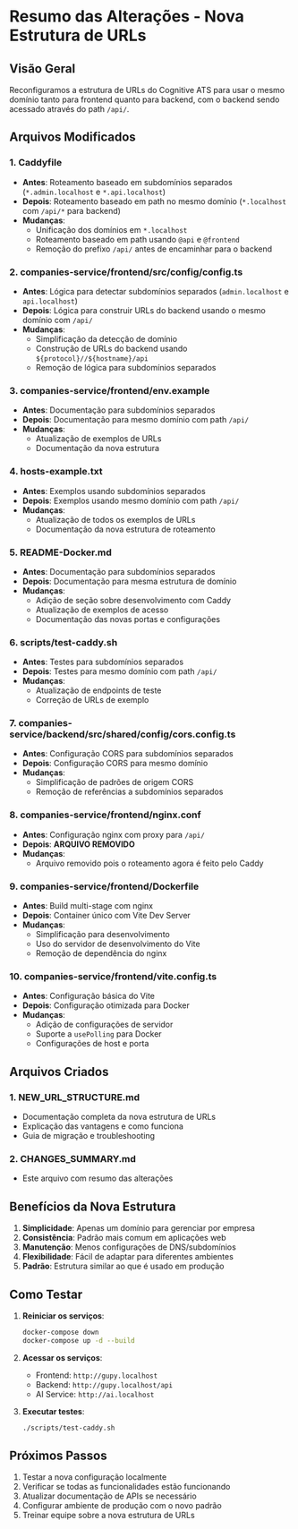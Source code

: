 # Resumo das Alterações - Nova Estrutura de URLs

## Visão Geral
Reconfiguramos a estrutura de URLs do Cognitive ATS para usar o mesmo domínio tanto para frontend quanto para backend, com o backend sendo acessado através do path `/api/`.

## Arquivos Modificados

### 1. Caddyfile
- **Antes**: Roteamento baseado em subdomínios separados (`*.admin.localhost` e `*.api.localhost`)
- **Depois**: Roteamento baseado em path no mesmo domínio (`*.localhost` com `/api/*` para backend)
- **Mudanças**:
  - Unificação dos domínios em `*.localhost`
  - Roteamento baseado em path usando `@api` e `@frontend`
  - Remoção do prefixo `/api/` antes de encaminhar para o backend

### 2. companies-service/frontend/src/config/config.ts
- **Antes**: Lógica para detectar subdomínios separados (`admin.localhost` e `api.localhost`)
- **Depois**: Lógica para construir URLs do backend usando o mesmo domínio com `/api/`
- **Mudanças**:
  - Simplificação da detecção de domínio
  - Construção de URLs do backend usando `${protocol}//${hostname}/api`
  - Remoção de lógica para subdomínios separados

### 3. companies-service/frontend/env.example
- **Antes**: Documentação para subdomínios separados
- **Depois**: Documentação para mesmo domínio com path `/api/`
- **Mudanças**:
  - Atualização de exemplos de URLs
  - Documentação da nova estrutura

### 4. hosts-example.txt
- **Antes**: Exemplos usando subdomínios separados
- **Depois**: Exemplos usando mesmo domínio com path `/api/`
- **Mudanças**:
  - Atualização de todos os exemplos de URLs
  - Documentação da nova estrutura de roteamento

### 5. README-Docker.md
- **Antes**: Documentação para subdomínios separados
- **Depois**: Documentação para mesma estrutura de domínio
- **Mudanças**:
  - Adição de seção sobre desenvolvimento com Caddy
  - Atualização de exemplos de acesso
  - Documentação das novas portas e configurações

### 6. scripts/test-caddy.sh
- **Antes**: Testes para subdomínios separados
- **Depois**: Testes para mesmo domínio com path `/api/`
- **Mudanças**:
  - Atualização de endpoints de teste
  - Correção de URLs de exemplo

### 7. companies-service/backend/src/shared/config/cors.config.ts
- **Antes**: Configuração CORS para subdomínios separados
- **Depois**: Configuração CORS para mesmo domínio
- **Mudanças**:
  - Simplificação de padrões de origem CORS
  - Remoção de referências a subdomínios separados

### 8. companies-service/frontend/nginx.conf
- **Antes**: Configuração nginx com proxy para `/api/`
- **Depois**: **ARQUIVO REMOVIDO**
- **Mudanças**:
  - Arquivo removido pois o roteamento agora é feito pelo Caddy

### 9. companies-service/frontend/Dockerfile
- **Antes**: Build multi-stage com nginx
- **Depois**: Container único com Vite Dev Server
- **Mudanças**:
  - Simplificação para desenvolvimento
  - Uso do servidor de desenvolvimento do Vite
  - Remoção de dependência do nginx

### 10. companies-service/frontend/vite.config.ts
- **Antes**: Configuração básica do Vite
- **Depois**: Configuração otimizada para Docker
- **Mudanças**:
  - Adição de configurações de servidor
  - Suporte a `usePolling` para Docker
  - Configurações de host e porta

## Arquivos Criados

### 1. NEW_URL_STRUCTURE.md
- Documentação completa da nova estrutura de URLs
- Explicação das vantagens e como funciona
- Guia de migração e troubleshooting

### 2. CHANGES_SUMMARY.md
- Este arquivo com resumo das alterações

## Benefícios da Nova Estrutura

1. **Simplicidade**: Apenas um domínio para gerenciar por empresa
2. **Consistência**: Padrão mais comum em aplicações web
3. **Manutenção**: Menos configurações de DNS/subdomínios
4. **Flexibilidade**: Fácil de adaptar para diferentes ambientes
5. **Padrão**: Estrutura similar ao que é usado em produção

## Como Testar

1. **Reiniciar os serviços**:
   ```bash
   docker-compose down
   docker-compose up -d --build
   ```

2. **Acessar os serviços**:
   - Frontend: `http://gupy.localhost`
   - Backend: `http://gupy.localhost/api`
   - AI Service: `http://ai.localhost`

3. **Executar testes**:
   ```bash
   ./scripts/test-caddy.sh
   ```

## Próximos Passos

1. Testar a nova configuração localmente
2. Verificar se todas as funcionalidades estão funcionando
3. Atualizar documentação de APIs se necessário
4. Configurar ambiente de produção com o novo padrão
5. Treinar equipe sobre a nova estrutura de URLs
